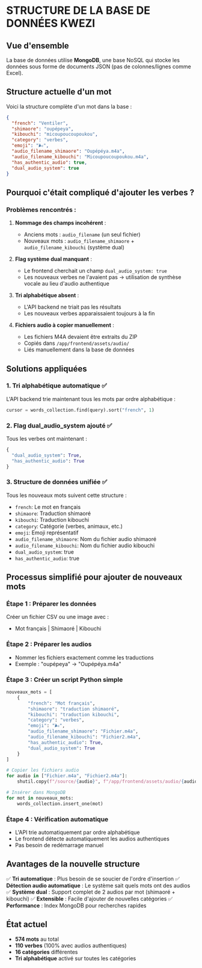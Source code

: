 # STRUCTURE DE LA BASE DE DONNÉES KWEZI

## Vue d'ensemble

La base de données utilise **MongoDB**, une base NoSQL qui stocke les données sous forme de documents JSON (pas de colonnes/lignes comme Excel).

## Structure actuelle d'un mot

Voici la structure complète d'un mot dans la base :

```json
{
  "french": "Ventiler",
  "shimaore": "oupépeya",
  "kibouchi": "micoupoucoupoukou",
  "category": "verbes",
  "emoji": "🌬️",
  "audio_filename_shimaore": "Oupépéya.m4a",
  "audio_filename_kibouchi": "Micoupoucoupoukou.m4a",
  "has_authentic_audio": true,
  "dual_audio_system": true
}
```

## Pourquoi c'était compliqué d'ajouter les verbes ?

### Problèmes rencontrés :

1. **Nommage des champs incohérent** :
   - Anciens mots : `audio_filename` (un seul fichier)
   - Nouveaux mots : `audio_filename_shimaore` + `audio_filename_kibouchi` (système dual)
   
2. **Flag système dual manquant** :
   - Le frontend cherchait un champ `dual_audio_system: true`
   - Les nouveaux verbes ne l'avaient pas → utilisation de synthèse vocale au lieu d'audio authentique

3. **Tri alphabétique absent** :
   - L'API backend ne triait pas les résultats
   - Les nouveaux verbes apparaissaient toujours à la fin

4. **Fichiers audio à copier manuellement** :
   - Les fichiers M4A devaient être extraits du ZIP
   - Copiés dans `/app/frontend/assets/audio/`
   - Liés manuellement dans la base de données

## Solutions appliquées

### 1. Tri alphabétique automatique ✅
L'API backend trie maintenant tous les mots par ordre alphabétique :
```python
cursor = words_collection.find(query).sort("french", 1)
```

### 2. Flag dual_audio_system ajouté ✅
Tous les verbes ont maintenant :
```python
{
  "dual_audio_system": True,
  "has_authentic_audio": True
}
```

### 3. Structure de données unifiée ✅
Tous les nouveaux mots suivent cette structure :
- `french`: Le mot en français
- `shimaore`: Traduction shimaoré
- `kibouchi`: Traduction kibouchi  
- `category`: Catégorie (verbes, animaux, etc.)
- `emoji`: Emoji représentatif
- `audio_filename_shimaore`: Nom du fichier audio shimaoré
- `audio_filename_kibouchi`: Nom du fichier audio kibouchi
- `dual_audio_system`: true
- `has_authentic_audio`: true

## Processus simplifié pour ajouter de nouveaux mots

### Étape 1 : Préparer les données
Créer un fichier CSV ou une image avec :
- Mot français | Shimaoré | Kibouchi

### Étape 2 : Préparer les audios
- Nommer les fichiers exactement comme les traductions
- Exemple : "oupépeya" → "Oupépéya.m4a"

### Étape 3 : Créer un script Python simple
```python
nouveaux_mots = [
    {
        "french": "Mot français",
        "shimaore": "traduction shimaoré",
        "kibouchi": "traduction kibouchi",
        "category": "verbes",
        "emoji": "🌬️",
        "audio_filename_shimaore": "Fichier.m4a",
        "audio_filename_kibouchi": "Fichier2.m4a",
        "has_authentic_audio": True,
        "dual_audio_system": True
    }
]

# Copier les fichiers audio
for audio in ["Fichier.m4a", "Fichier2.m4a"]:
    shutil.copy(f"/source/{audio}", f"/app/frontend/assets/audio/{audio}")

# Insérer dans MongoDB
for mot in nouveaux_mots:
    words_collection.insert_one(mot)
```

### Étape 4 : Vérification automatique
- L'API trie automatiquement par ordre alphabétique
- Le frontend détecte automatiquement les audios authentiques
- Pas besoin de redémarrage manuel

## Avantages de la nouvelle structure

✅ **Tri automatique** : Plus besoin de se soucier de l'ordre d'insertion
✅ **Détection audio automatique** : Le système sait quels mots ont des audios
✅ **Système dual** : Support complet de 2 audios par mot (shimaoré + kibouchi)
✅ **Extensible** : Facile d'ajouter de nouvelles catégories
✅ **Performance** : Index MongoDB pour recherches rapides

## État actuel

- **574 mots** au total
- **110 verbes** (100% avec audios authentiques)
- **16 catégories** différentes
- **Tri alphabétique** activé sur toutes les catégories
